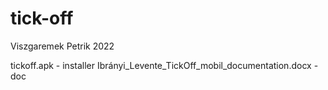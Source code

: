 # tick-off
Viszgaremek Petrik 2022

tickoff.apk - installer
Ibrányi_Levente_TickOff_mobil_documentation.docx - doc
